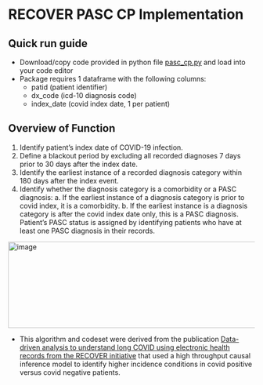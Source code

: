 # RECOVER PASC CP Implementation

## Quick run guide
- Download/copy code provided in python file [pasc_cp.py](https://github.com/recoverEHRinformatics/recover_pasc_implementation/blob/main/pasc_cp.py) and load into your code editor
- Package requires 1 dataframe with the following columns:
  - patid (patient identifier)
  - dx_code (icd-10 diagnosis code)
  - index_date (covid index date, 1 per patient)

## Overview of Function 
1.	Identify patient’s index date of COVID-19 infection. 
2.	Define a blackout period by excluding all recorded diagnoses 7 days prior to 30 days after the index date.
3.	Identify the earliest instance of a recorded diagnosis category within 180 days after the index event.
4.	Identify whether the diagnosis category is a comorbidity or a PASC diagnosis:
a.	If the earliest instance of a diagnosis category is prior to covid index, it is a comorbidity.
b.	If the earliest instance is a diagnosis category is after the covid index date only, this is a PASC diagnosis.
Patient’s PASC status is assigned by identifying patients who have at least one PASC diagnosis in their records.

<img width="800" height="176" alt="image" src="https://github.com/user-attachments/assets/c3198488-3deb-4fd9-98f5-4b28d898f54f" />

* This algorithm and codeset were derived from the publication [Data-driven analysis to understand long COVID using electronic health records from the RECOVER initiative](https://www.nature.com/articles/s41467-023-37653-z) that used a high throughput causal inference model to identify higher incidence conditions in covid positive versus covid negative patients. 
